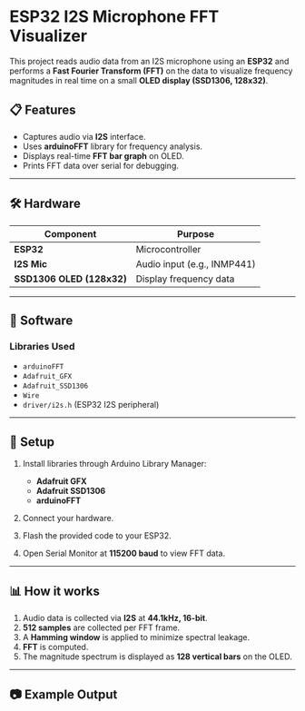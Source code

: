 # ESP32 I2S Microphone FFT Visualizer

This project reads audio data from an I2S microphone using an **ESP32** and performs a **Fast Fourier Transform (FFT)** on the data to visualize frequency magnitudes in real time on a small **OLED display (SSD1306, 128x32)**.

## 📋 Features
- Captures audio via **I2S** interface.
- Uses **arduinoFFT** library for frequency analysis.
- Displays real-time **FFT bar graph** on OLED.
- Prints FFT data over serial for debugging.

---

## 🛠 Hardware
| Component     | Purpose                 |
|---------------|--------------------------|
| **ESP32**     | Microcontroller           |
| **I2S Mic**   | Audio input (e.g., INMP441)|
| **SSD1306 OLED (128x32)** | Display frequency data |

---

## 💾 Software
### Libraries Used
- `arduinoFFT`
- `Adafruit_GFX`
- `Adafruit_SSD1306`
- `Wire`
- `driver/i2s.h` (ESP32 I2S peripheral)

---

## 🔧 Setup
1. Install libraries through Arduino Library Manager:
   - **Adafruit GFX**
   - **Adafruit SSD1306**
   - **arduinoFFT**

2. Connect your hardware.

3. Flash the provided code to your ESP32.

4. Open Serial Monitor at **115200 baud** to view FFT data.

---

## 📊 How it works
1. Audio data is collected via **I2S** at **44.1kHz, 16-bit**.
2. **512 samples** are collected per FFT frame.
3. A **Hamming window** is applied to minimize spectral leakage.
4. **FFT** is computed.
5. The magnitude spectrum is displayed as **128 vertical bars** on the OLED.

---

## 📷 Example Output
